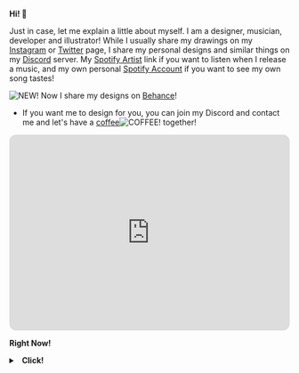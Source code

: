  **Hi! 👋**

Just in case, let me explain a little about myself. I am a designer, musician, developer and illustrator! While I usually share my drawings on my [Instagram](https://www.instagram.com/casyks/) or [Twitter](https://twitter.com/casyks) page, I share my personal designs and similar things on my [Discord](https://discord.gg/HSExNkAbSa) server. My [Spotify Artist](https://open.spotify.com/artist/1fHGp2TTdSU1jVQymk6dFD) link if you want to listen when I release a music, and my own personal [Spotify Account](https://open.spotify.com/user/yvg9dvng236uqt9u8nfju6rr2) if you want to see my own song tastes!

![NEW!](https://cdn.discordapp.com/emojis/1013048890519453756.webp?size=24&quality=lossless)  Now I share my designs on [Behance](http://be.net/casyks)!

- If you want me to design for you, you can join my Discord and contact me and let's have a [coffee](https://www.buymeacoffee.com/casyks)![COFFEE!](https://cdn.discordapp.com/emojis/1013054396684320851.gif?size=24&quality=lossless) together!

<iframe style="border-radius:12px" src="https://open.spotify.com/embed/track/5Sk39LuvdwuvL84jD01Dum?utm_source=generator" width="100%" height="352" frameBorder="0" allowfullscreen="" allow="autoplay; clipboard-write; encrypted-media; fullscreen; picture-in-picture" loading="lazy"></iframe>
 
**Right Now!**


<details>
  <summary>&nbsp; <b>Click!</b></summary>
  &nbsp; 
  <details>
    <summary> &nbsp; &nbsp; &nbsp; <b>Discord!</b></summary>
    <img src="https://lanyard-profile-readme.vercel.app/api/458583603903856640?bg=0d1117">
  </details>

  <details>
    <summary> &nbsp; &nbsp; &nbsp; <b>Spotify!</b></summary>
    <img src="https://spotify-github-profile.vercel.app/api/view?uid=yvg9dvng236uqt9u8nfju6rr2&cover_image=true&theme=compact">
  </details>

  






